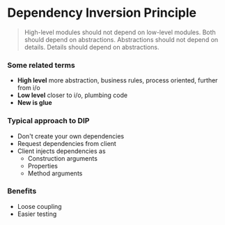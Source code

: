 ﻿# Dependency Inversion Principle
> High-level modules should not depend on low-level modules.  Both should depend on abstractions.
> Abstractions should not depend on details.  Details should depend on abstractions.

### Some related terms
* **High level** more abstraction, business rules, process oriented, further from i/o
* **Low level** closer to i/o, plumbing code
* **New is glue**

### Typical approach to DIP
* Don't create your own dependencies
* Request dependencies from client
* Client injects dependencies as
    - Construction arguments
    - Properties
    - Method arguments

### Benefits
* Loose coupling
* Easier testing




